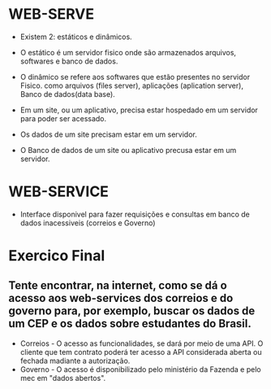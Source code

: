# WEB-SERVE

 - Existem 2: estáticos e dinâmicos.
 - O estático é um servidor fisico onde são armazenados arquivos, softwares e banco de dados.
 - O dinâmico se refere aos softwares que estão presentes no servidor Fisico. como arquivos (files server), aplicações (aplication server), Banco de dados(data base).

 - Em um site, ou um aplicativo, precisa estar hospedado em um servidor para poder ser acessado.
 - Os dados de um site precisam estar em um servidor.
 - O Banco de dados de um site ou aplicativo precusa estar em um servidor.

# WEB-SERVICE

 - Interface disponivel para fazer requisições e consultas em banco de dados inacessiveis (correios e Governo)
 


# Exercico Final
## Tente encontrar, na internet, como se dá o acesso aos web-services dos correios e do governo para, por exemplo, buscar os dados de um CEP e os dados sobre estudantes do Brasil.
 - Correios - O acesso as funcionalidades, se dará por meio de uma API. O cliente que tem contrato poderá ter acesso a API considerada aberta ou fechada madiante a autorização.
 - Governo - O acesso é disponibilizado pelo ministério da Fazenda e pelo mec em "dados abertos".
 
